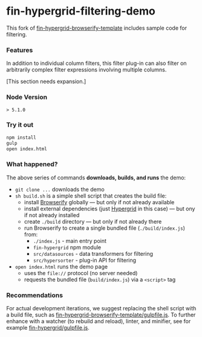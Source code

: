 # fin-hypergrid-filtering-demo

This fork of [fin-hypergrid-browserify-template](https://github.com/openfin/fin-hypergrid-browserify-template) includes sample code for filtering.

### Features

In addition to individual column filters, this filter plug-in can also filter on arbitrarily complex filter expressions involving multiple columns.

\[This section needs expansion.]

### Node Version
`> 5.1.0`

### Try it out

```bash
npm install
gulp
open index.html
```

### What happened?

The above series of commands **downloads, builds, and runs** the demo:
* `git clone ...` downloads the demo
* `sh build.sh` is a simple shell script that creates the build file:
   * install [Browserify](https://www.npmjs.com/package/browserify) globally — but only if not already available
   * install external dependencies (just [Hypergrid](https://www.npmjs.com/package/fin-hypergrid) in this case) — but ony if not already installed
   * create `./build` directory — but only if not already there
   * run Browserify to create a single bundled file (`./build/index.js`) from:
     * `./index.js` - main entry point
     * `fin-hypergrid` npm module
     * `src/datasources` - data transformers for filtering
     * `src/hypersorter` - plug-in API for filtering
* `open index.html` runs the demo page
  * uses the `file://` protocol (no server needed)
  * requests the bundled file (`build/index.js`) via a `<script>` tag

### Recommendations

For actual development iterations, we suggest replacing the shell script with a build file, such as [fin-hypergrid-browserify-template/gulpfile.js](https://github.com/openfin/fin-hypergrid-browserify-template/blob/master/gulpfile.js). To further enhance with a watcher (to rebuild and reload), linter, and minifier, see for example [fin-hypergrid/gulpfile.js](https://github.com/openfin/fin-hypergrid/blob/master/gulpfile.js).